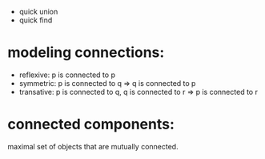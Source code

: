 - quick union
- quick find

# modeling connections:
- reflexive: p is connected to p
- symmetric: p is connected to q => q is connected to p
- transative: p is connected to q, q is connected to r => p is connected to r

# connected components:
maximal set of objects that are mutually connected.
